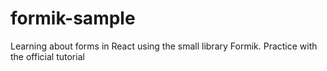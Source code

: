 # formik-sample
Learning about forms in React using the small library Formik. Practice with the official tutorial
